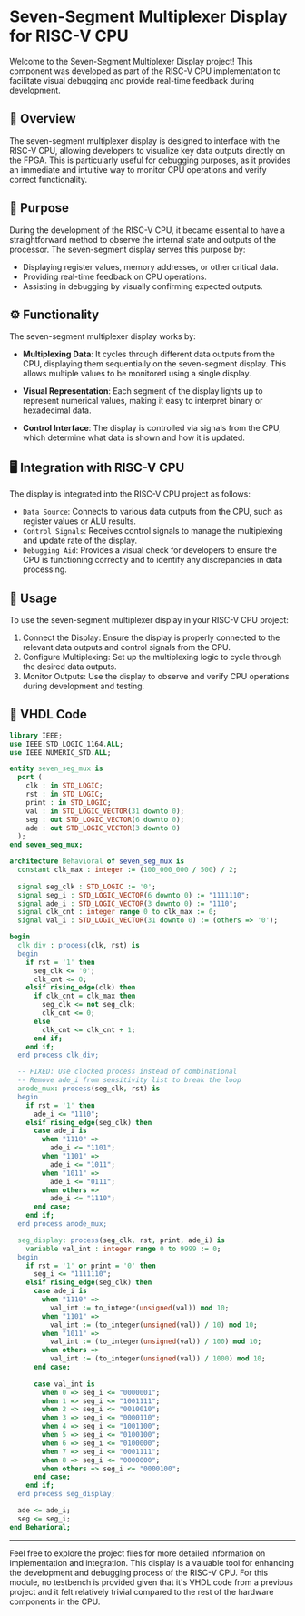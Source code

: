 # Seven-Segment Multiplexer Display for RISC-V CPU 

Welcome to the Seven-Segment Multiplexer Display project! This component was developed as part of the RISC-V CPU implementation to facilitate visual debugging and provide real-time feedback during development.

## 🧠 Overview
The seven-segment multiplexer display is designed to interface with the RISC-V CPU, allowing developers to visualize key data outputs directly on the FPGA. This is particularly useful for debugging purposes, as it provides an immediate and intuitive way to monitor CPU operations and verify correct functionality.

## 🎯 Purpose
During the development of the RISC-V CPU, it became essential to have a straightforward method to observe the internal state and outputs of the processor. The seven-segment display serves this purpose by:
- Displaying register values, memory addresses, or other critical data.
- Providing real-time feedback on CPU operations.
- Assisting in debugging by visually confirming expected outputs.

## ⚙️ Functionality
The seven-segment multiplexer display works by:

- **Multiplexing Data**: It cycles through different data outputs from the CPU, displaying them sequentially on the seven-segment  display. This allows multiple values to be monitored using a single display.

- **Visual Representation**: Each segment of the display lights up to represent numerical values, making it easy to interpret binary or hexadecimal data.

- **Control Interface**: The display is controlled via signals from the CPU, which determine what data is shown and how it is updated.

## 🖥️ Integration with RISC-V CPU
The display is integrated into the RISC-V CPU project as follows:
- `Data Source`: Connects to various data outputs from the CPU, such as register values or ALU results.
- `Control Signals`: Receives control signals to manage the multiplexing and update rate of the display.
- `Debugging Aid`: Provides a visual check for developers to ensure the CPU is functioning correctly and to identify any discrepancies in data processing.

## 🚀 Usage
To use the seven-segment multiplexer display in your RISC-V CPU project:
1. Connect the Display: Ensure the display is properly connected to the relevant data outputs and control signals from the CPU.
2. Configure Multiplexing: Set up the multiplexing logic to cycle through the desired data outputs.
3. Monitor Outputs: Use the display to observe and verify CPU operations during development and testing.


## 🔧 VHDL Code
```VHDL
library IEEE;
use IEEE.STD_LOGIC_1164.ALL;
use IEEE.NUMERIC_STD.ALL;

entity seven_seg_mux is
  port (
    clk : in STD_LOGIC;
    rst : in STD_LOGIC;
    print : in STD_LOGIC;
    val : in STD_LOGIC_VECTOR(31 downto 0);
    seg : out STD_LOGIC_VECTOR(6 downto 0);
    ade : out STD_LOGIC_VECTOR(3 downto 0)
  );
end seven_seg_mux;

architecture Behavioral of seven_seg_mux is
  constant clk_max : integer := (100_000_000 / 500) / 2;
  
  signal seg_clk : STD_LOGIC := '0';
  signal seg_i : STD_LOGIC_VECTOR(6 downto 0) := "1111110";
  signal ade_i : STD_LOGIC_VECTOR(3 downto 0) := "1110";
  signal clk_cnt : integer range 0 to clk_max := 0;
  signal val_i : STD_LOGIC_VECTOR(31 downto 0) := (others => '0');

begin
  clk_div : process(clk, rst) is
  begin
    if rst = '1' then
      seg_clk <= '0';
      clk_cnt <= 0;
    elsif rising_edge(clk) then
      if clk_cnt = clk_max then
        seg_clk <= not seg_clk;
        clk_cnt <= 0;
      else
        clk_cnt <= clk_cnt + 1;
      end if;
    end if;
  end process clk_div;

  -- FIXED: Use clocked process instead of combinational
  -- Remove ade_i from sensitivity list to break the loop
  anode_mux: process(seg_clk, rst) is
  begin
    if rst = '1' then
      ade_i <= "1110"; 
    elsif rising_edge(seg_clk) then  
      case ade_i is
        when "1110" =>
          ade_i <= "1101";
        when "1101" =>
          ade_i <= "1011";
        when "1011" =>
          ade_i <= "0111";
        when others =>
          ade_i <= "1110";
      end case;
    end if;
  end process anode_mux;

  seg_display: process(seg_clk, rst, print, ade_i) is
    variable val_int : integer range 0 to 9999 := 0;
  begin
    if rst = '1' or print = '0' then
      seg_i <= "1111110";
    elsif rising_edge(seg_clk) then
      case ade_i is
        when "1110" => 
          val_int := to_integer(unsigned(val)) mod 10;
        when "1101" => 
          val_int := (to_integer(unsigned(val)) / 10) mod 10;
        when "1011" => 
          val_int := (to_integer(unsigned(val)) / 100) mod 10;
        when others => 
          val_int := (to_integer(unsigned(val)) / 1000) mod 10;
      end case;
      
      case val_int is
        when 0 => seg_i <= "0000001";
        when 1 => seg_i <= "1001111";
        when 2 => seg_i <= "0010010";
        when 3 => seg_i <= "0000110";
        when 4 => seg_i <= "1001100";
        when 5 => seg_i <= "0100100";
        when 6 => seg_i <= "0100000";
        when 7 => seg_i <= "0001111";
        when 8 => seg_i <= "0000000";
        when others => seg_i <= "0000100"; 
      end case;
    end if;
  end process seg_display;

  ade <= ade_i;
  seg <= seg_i;
end Behavioral;
```

---

Feel free to explore the project files for more detailed information on implementation and integration. This display is a valuable tool for enhancing the development and debugging process of the RISC-V CPU. For this module, no testbench is provided given that it's VHDL code from a previous project and it felt relatively trivial compared to the rest of the hardware components in the CPU.
